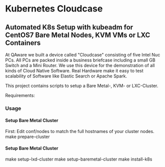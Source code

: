 # Kubernetes Cloudcase
## Automated K8s Setup with kubeadm for CentOS7 Bare Metal Nodes, KVM VMs or LXC Containers  

At QAware we built a device called "Cloudcase" consisting of five Intel Nuc PCs. All PCs are packed inside a business briefcase including a small GB Switch and a Mini Router. We use this device for the demonstration of all kinds of Cloud Native Software. Real Hardware make it easy to test scalability of Software like Elastic Search or Apache Spark.

This project contains scripts to setup a Bare Metal-, KVM- or LXC-Cluster. 

Requirements:

### Usage

#### Setup Bare Metal Cluster
First: Edit conf/nodes to match the full hostnames of your cluster nodes.
make prepare-cluster

#### Setup Bare Metal Cluster

make setup-lxd-cluster 
make setup-baremetal-cluster
make install-k8s



